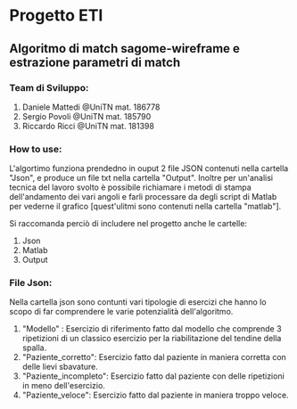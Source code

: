 # Progetto ETI
## Algoritmo di match sagome-wireframe e estrazione parametri di match
### Team di Sviluppo:
1) Daniele Mattedi @UniTN mat. 186778
2) Sergio Povoli @UniTN mat. 185790
3) Riccardo Ricci @UniTN mat. 181398
### How to use:
L'algortimo funziona prendedno in ouput 2 file JSON contenuti nella cartella "Json", e produce un file txt nella cartella "Output". Inoltre per un'analisi tecnica del lavoro svolto è possibile richiamare i metodi di stampa dell'andamento dei vari angoli e farli processare da degli script di Matlab per vederne il grafico [quest'ulitmi sono contenuti nella cartella "matlab"].

Si raccomanda perciò di includere nel progetto anche le cartelle:
1) Json
2) Matlab
3) Output

### File Json:
Nella cartella json sono contunti vari tipologie di esercizi che hanno lo scopo di far comprendere le varie potenzialità dell'algoritmo.
1) "Modello" : Esercizio di riferimento fatto dal modello che comprende 3 ripetizioni di un classico esercizio per la riabilitazione del tendine della spalla.
2) "Paziente_corretto": Esercizio fatto dal paziente in maniera corretta con delle lievi sbavature.
3) "Paziente_incompleto": Esercizio fatto dal paziente con delle ripetizioni in meno dell'esercizio.
4) "Paziente_veloce": Esercizio fatto dal paziente in maniera troppo veloce.
